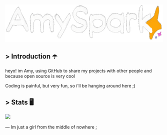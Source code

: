 ﻿<a href = "https://amySpark-ng.github.io">
	<img src = "amulogo.gif">
</a>

## > Introduction ☂️
heyo! im Amy, using GitHub to share my projects with other people and because open source is very cool

Coding is painful, but very fun, so i'll be hanging around here ;)

## > Stats 🖥️

<p>
	<img src = "https://github-readme-stats.vercel.app/api?username=amySpark-ng&show_icons=true&theme=radical">
</p>

— Im just a girl from the middle of nowhere ;
<!-- Girls and boys - underscores -->
